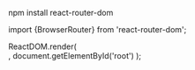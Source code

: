 npm install react-router-dom

import {BrowserRouter} from 'react-router-dom';

ReactDOM.render(
  <BrowserRouter>  
    <App />
  </BrowserRouter>,
  document.getElementById('root')
);
